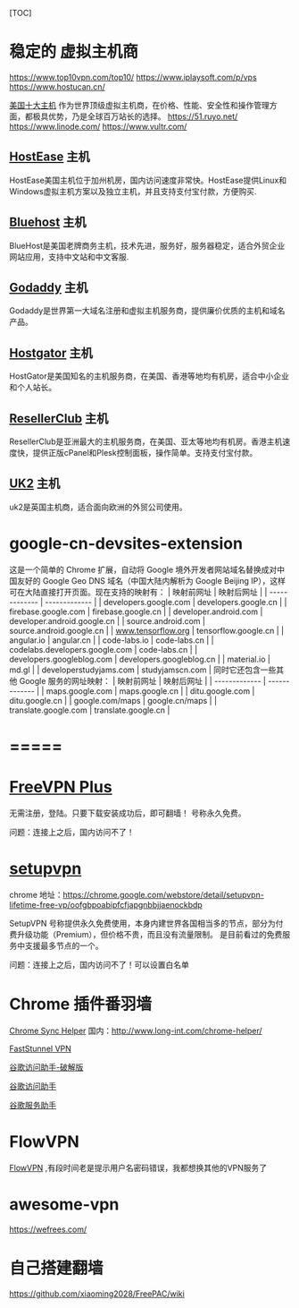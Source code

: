 
[TOC]

# 稳定的 虚拟主机商
https://www.top10vpn.com/top10/
https://www.iplaysoft.com/p/vps
https://www.hostucan.cn/

[美国十大主机](https://www.hostucan.cn/ushosting)
作为世界顶级虚拟主机商，在价格、性能、安全性和操作管理方面，都极具优势，乃是全球百万站长的选择。
https://51.ruyo.net/
https://www.linode.com/
https://www.vultr.com/

## [HostEase](http://cn.hostease.com/) 主机
HostEase美国主机位于加州机房，国内访问速度非常快。HostEase提供Linux和Windows虚拟主机方案以及独立主机，并且支持支付宝付款，方便购买.

## [Bluehost](https://www.bluehost.com/) 主机
BlueHost是美国老牌商务主机，技术先进，服务好，服务器稳定，适合外贸企业网站应用，支持中文站和中文客服.

## [Godaddy](http://www.godaddy.com/) 主机
Godaddy是世界第一大域名注册和虚拟主机服务商，提供廉价优质的主机和域名产品。

## [Hostgator](http://www.hostgator.com/) 主机
HostGator是美国知名的主机服务商，在美国、香港等地均有机房，适合中小企业和个人站长。

## [ResellerClub](https://cn.resellerclub.com) 主机
ResellerClub是亚洲最大的主机服务商，在美国、亚太等地均有机房。香港主机速度快，提供正版cPanel和Plesk控制面板，操作简单。支持支付宝付款。

## [UK2](https://www.uk2.net) 主机
uk2是英国主机商，适合面向欧洲的外贸公司使用。

# google-cn-devsites-extension
这是一个简单的 Chrome 扩展，自动将 Google 境外开发者网站域名替换成对中国友好的 Google Geo DNS 域名（中国大陆内解析为 Google Beijing IP），这样可在大陆直接打开页面。现在支持的映射有：
| 映射前网址 | 映射后网址 |
| ------------- | ------------- |
| developers.google.com  | developers.google.cn |
| firebase.google.com  | firebase.google.cn |
| developer.android.com | developer.android.google.cn |
| source.android.com | source.android.google.cn |
| www.tensorflow.org | tensorflow.google.cn |
| angular.io | angular.cn |
| code-labs.io | code-labs.cn |
| codelabs.developers.google.com | code-labs.cn |
| developers.googleblog.com | developers.googleblog.cn |
| material.io | md.gl |
| developerstudyjams.com | studyjamscn.com |
同时它还包含一些其他 Google 服务的网址映射：
| 映射前网址 | 映射后网址 |
| ------------- | ------------- |
| maps.google.com | maps.google.cn |
| ditu.google.com | ditu.google.cn |
| google.com/maps | google.cn/maps |
| translate.google.com | translate.google.cn |

# =====
# [FreeVPN Plus](https://www.freevpn.pw/)

无需注册，登陆。只要下载安装成功后，即可翻墙！
号称永久免费。

问题：连接上之后，国内访问不了！

# [setupvpn](https://setupvpn.com/)
chrome 地址：https://chrome.google.com/webstore/detail/setupvpn-lifetime-free-vp/oofgbpoabipfcfjapgnbbjjaenockbdp

SetupVPN 号称提供永久免费使用，本身内建世界各国相当多的节点，部分为付费升级功能（Premium），但价格不贵，而且没有流量限制。
是目前看过的免费服务中支援最多节点的一个。

问题：连接上之后，国内访问不了！可以设置白名单


# Chrome 插件番羽墙

[Chrome Sync Helper](https://chrome.google.com/webstore/detail/chrome-sync-helper/gbkepcmpjglfonklehdgjnimebhnmlel)
国内：http://www.long-int.com/chrome-helper/

[FastStunnel VPN](https://chrome.google.com/webstore/detail/faststunnel-vpn/bblcccknbdbplgmdjnnikffefhdlobhp)

[谷歌访问助手-破解版](https://github.com/searKing/ggfwzs_in_hack)

[谷歌访问助手](https://chrome.google.com/webstore/detail/谷歌访问助手/gocklaboggjfkolaknpbhddbaopcepfp)

[谷歌服务助手](https://chrome.google.com/webstore/detail/谷歌服务助手/ihmekijdhccnolgdcnngamplodeohihl)


# FlowVPN
[FlowVPN](http://www.flowvpn.com/) ,有段时间老是提示用户名密码错误，我都想换其他的VPN服务了

# awesome-vpn
https://wefrees.com/


# 自己搭建翻墙
https://github.com/xiaoming2028/FreePAC/wiki
